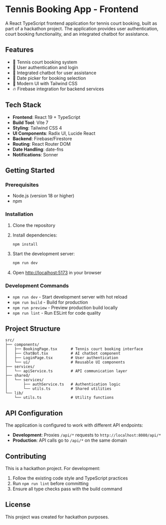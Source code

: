 # Tennis Booking App - Frontend

A React TypeScript frontend application for tennis court booking, built as part of a hackathon project. The application provides user authentication, court booking functionality, and an integrated chatbot for assistance.

## Features

- 🎾 Tennis court booking system
- 🔐 User authentication and login
- 🤖 Integrated chatbot for user assistance
- 📅 Date picker for booking selection
- 🎨 Modern UI with Tailwind CSS
- 🔥 Firebase integration for backend services

## Tech Stack

- **Frontend**: React 19 + TypeScript
- **Build Tool**: Vite 7
- **Styling**: Tailwind CSS 4
- **UI Components**: Radix UI, Lucide React
- **Backend**: Firebase/Firestore
- **Routing**: React Router DOM
- **Date Handling**: date-fns
- **Notifications**: Sonner

## Getting Started

### Prerequisites

- Node.js (version 18 or higher)
- npm

### Installation

1. Clone the repository
2. Install dependencies:
   ```bash
   npm install
   ```

3. Start the development server:
   ```bash
   npm run dev
   ```

4. Open [http://localhost:5173](http://localhost:5173) in your browser

### Development Commands

- `npm run dev` - Start development server with hot reload
- `npm run build` - Build for production
- `npm run preview` - Preview production build locally
- `npm run lint` - Run ESLint for code quality

## Project Structure

```
src/
├── components/
│   ├── BookingPage.tsx      # Tennis court booking interface
│   ├── ChatBot.tsx          # AI chatbot component
│   ├── LoginPage.tsx        # User authentication
│   └── ui/                  # Reusable UI components
├── services/
│   └── apiService.ts        # API communication layer
├── shared/
│   └── services/
│       ├── authService.ts   # Authentication logic
│       └── utils.ts         # Shared utilities
└── lib/
    └── utils.ts             # Utility functions
```

## API Configuration

The application is configured to work with different API endpoints:

- **Development**: Proxies `/api/*` requests to `http://localhost:8080/api/*`
- **Production**: API calls go to `/api/*` on the same domain

## Contributing

This is a hackathon project. For development:

1. Follow the existing code style and TypeScript practices
2. Run `npm run lint` before committing
3. Ensure all type checks pass with the build command

## License

This project was created for hackathon purposes.
